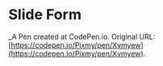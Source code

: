 # Slide Form
 _A Pen created at CodePen.io. Original URL: [https://codepen.io/Pixmy/pen/Xvmyew](https://codepen.io/Pixmy/pen/Xvmyew).

 